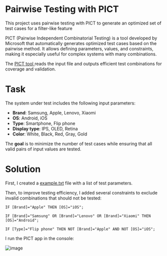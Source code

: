 # Pairwise Testing with PICT

This project uses pairwise testing with PICT to generate an optimized set of test cases for a filter-like feature

PICT (Pairwise Independent Combinatorial Testing) is a tool developed by Microsoft that automatically generates optimized test cases based on the pairwise method. It allows defining parameters, values, and constraints, making it especially useful for complex systems with many combinations.

The <a href="https://github.com/microsoft/pict" target="_blank">PICT tool </a>reads the input file and outputs efficient test combinations for coverage and validation.

# Task

The system under test includes the following input parameters:

- **Brand**: Samsung, Apple, Lenovo, Xiaomi
- **OS**: Android, iOS
- **Type**: Smartphone, Flip phone
- **Display type**: IPS, OLED, Retina
- **Color**: White, Black, Red, Gray, Gold

The **goal** is to minimize the number of test cases while ensuring that all valid pairs of input values are tested.

# Solution

First, I created a <a href="https://github.com/nshubina/Portfolio/blob/cf1616c7d073a48da7526c92ffd5ddafa1bdc9b2/Test%20Design/Pairwise/Work%20with%20PICT/example.txt" targget="_blank">example.txt</a> file with a list of test parameters. 

Then, to improve testing efficiency, I added several constraints to exclude invalid combinations that should not be tested:

`IF [Brand]="Apple" THEN [OS]="iOS";`

`IF [Brand]="Samsung" OR [Brand]="Lenovo" OR [Brand]="Xiaomi" THEN [OS]="Android";`

`IF [Type]="Flip phone" THEN NOT [Brand]="Apple" AND NOT [OS]="iOS";`




I run the PICT app in the console:

![image](https://github.com/user-attachments/assets/a102c207-2004-4a53-ad28-5db6eec79f3c)
